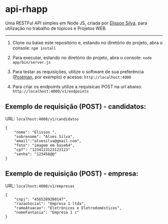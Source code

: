 # api-rhapp

Uma RESTFul API simples em Node JS, criada por [Elisson Silva](https://github.com/ElissonAlvesSilva), para utilização no trabalho de tópicos e Projetos WEB.

---

1) Clone ou baixe este repositório e, estando no diretório do projeto, abra o console: 
`npm install`

2) Para executar, estando no diretório do projeto, abra o console: 
`node app/bin/server.js`

3) Para testar as requisições, utilize o software de sua preferência ([Postman](https://chrome.google.com/webstore/detail/postman/fhbjgbiflinjbdggehcddcbncdddomop), por exemplo) e acesse:
`http://localhost:4000`

4) Para criar os endpoints utilize a requisicao POST na url abaixo:
`http://localhost:4000/v1/endpoints`

## Exemplo de requisição (POST) - candidatos:

URL:
`localhost:4000/v1/candidatos`

```
{
	"nome": "Elisson ",
	"sobrenome": "Alves Silva",
	"email":"alvesilva@gmail.com",
	"foto": "imagem em base64",
	"cpf": "1234123123123123"
	"senha": "123456@@"
} 
```

## Exemplo de requisição (POST) - empresa:

URL:
`localhost:4000/v1/empresas`

```
{
	"cnpj": "4565289200147",
	"razaoSocial": "Empresa 1 ltda",
	"ramoAtuacao": "Eletrônicos e Eletrodomésticos",
	"nomeFantasia": "Empresa 1 c"
}
```

	

